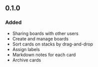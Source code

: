## 0.1.0
### Added
- Sharing boards with other users
- Create and manage boards 
- Sort cards on stacks by drag-and-drop
- Assign labels
- Markdown notes for each card
- Archive cards 

